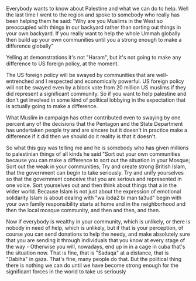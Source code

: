 Everybody wants to know about Palestine and what we can do to help.
Well the last time I went to the region and spoke to somebody who really has been helping them he said: "Why are you Muslims in the West so preoccupied with things in our backyard rather than sorting out things in your own backyard. If you really want to help the whole Ummah globally then build up your own communities until you a strong enough to make a difference globally" 

Yelling at demonstrations it's not "Haram", but it's not going to make any difference to US foreign policy, at the moment.

The US foreign policy will be swayed by communities that are well-entrenched and I respected and economically powerful. US foreign policy will not be swayed even by a block vote from 20 million US muslims if they did represent a significant community. So if you want to help palestine and don't get involved in some kind of political lobbying in the expectation that is actually going to make a difference.

What Muslim in campaign has other contributed even to swaying by one percent any of the decisions that the Pentagon and the State Department has undertaken people try and are sincere but it doesn't in practice make a difference if it did then we should do it reality is that it doesn't.

So what this guy was telling me and he is somebody who has given millions to palestinian things of  all kinds he said "Sort out your own communities because you can make a difference to sort out the situation in your Mosque; Sort out the weak in your communities; Try and create strong British Islam, that the government can begin to take seriously. Try and unify yourselves so that the government conceive that you are serious and represented in one voice. Sort yourselves out and then think about things that a in the wider world. Because Islam is not just about the expression of emotional solidarity Islam is about dealing with "wa ibda2 bi man ta3ud" begin with your own family responsibility starts at home and in the neighborhood and then the local mosque community, and then and then, and then. 

Now if everybody is wealthy in your community, which is unlikely, or there is nobody in need of help, which is unlikely, but if that is your perception, of course you can send donations to help the needy, and make absolutely sure that you are sending it through individuals that you know at every stage of the way - Otherwise you will, nowadays, end up in in a cage in cuba that's the situation now. That is fine, that is "Sadaqa" at a distance, that is "Dabiha" in gaza. That's fine, many people do that. But the political thing there is nothing we can do until we have become strong enough for the significant forces in the world to take us seriously